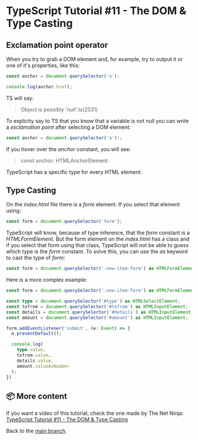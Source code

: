# TypeScript Tutorial #11 - The DOM & Type Casting

## Exclamation point operator
When you try to grab a DOM element and, for example, try to output it or one of it's properties, like this:
```ts
const anchor = document.querySelector('a');

console.log(anchor.href);
```
TS will say:
>Object is possibly 'null'.ts(2531)

To explicity say to TS that you know that a variable is not null you can write a <i>exclamation point</i> after selecting a DOM element:
```ts
const anchor = document.querySelector('a')!;
```
If you hover over the <i>anchor</i> constant, you will see:
>const anchor: HTMLAnchorElement

TypeScript has a specific type for every HTML element.

## Type Casting 
On the <i>index.html</i> file there is a <i>form</i> element. If you select that element using:
```ts
const form = document.querySelector('form');
```
TypeScript will know, because of type inference, that the <i>form</i> constant is a <i>HTMLFormElement</i>. But the form element on the <i>index.html</i> has a class and if you select that form using that class, TypeScript will not be able to guess which type is the <i>form</i> constant.
To solve this, you can use the <i>as</i> keyword to cast the type of <i>form</i>:
```ts
const form = document.querySelector('.new-item-form') as HTMLFormElement;
```
Here is a more complex example:
```ts
const form = document.querySelector('.new-item-form') as HTMLFormElement;

const type = document.querySelector('#type') as HTMLSelectElement;
const tofrom = document.querySelector('#tofrom') as HTMLInputElement;
const details = document.querySelector('#details') as HTMLInputElement;
const amount = document.querySelector('#amount') as HTMLInputElement;

form.addEventListener('submit', (e: Event) => {
  e.preventDefault();

  console.log(
    type.value,
    tofrom.value,
    details.value,
    amount.valueAsNumber
  );
})

```

## 📦 More content

If you want a video of this tutorial, check the one made by The Net Ninja: [TypeScript Tutorial #11 - The DOM & Type Casting](https://www.youtube.com/watch?v=hcuKd-Q_tP8&list=PL4cUxeGkcC9gUgr39Q_yD6v-bSyMwKPUI&index=11)

Back to the [main branch](https://github.com/Henrique-Peixoto/typescript-the-net-ninja).
